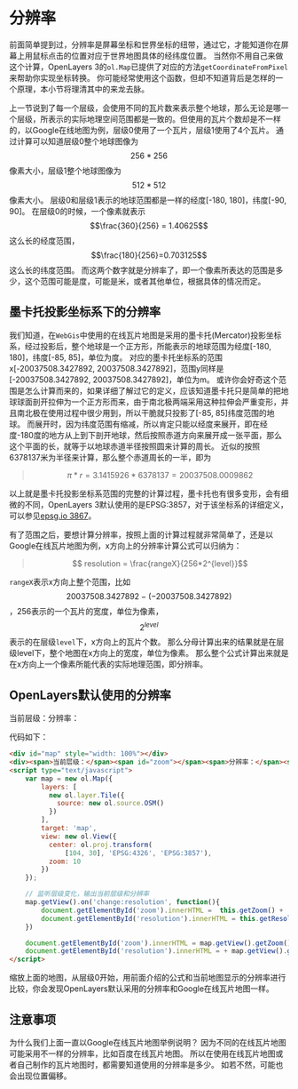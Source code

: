 # 分辨率

前面简单提到过，分辨率是屏幕坐标和世界坐标的纽带，通过它，才能知道你在屏幕上用鼠标点击的位置对应于世界地图具体的经纬度位置。 当然你不用自己来做这个计算，OpenLayers 3的`ol.Map`已提供了对应的方法`getCoordinateFromPixel`来帮助你实现坐标转换。 你可能经常使用这个函数，但却不知道背后是怎样的一个原理，本小节将理清其中的来龙去脉。

上一节说到了每一个层级，会使用不同的瓦片数来表示整个地球，那么无论是哪一个层级，所表示的实际地理空间范围都是一致的。但使用的瓦片个数却是不一样的，以Google在线地图为例，层级0使用了一个瓦片，层级1使用了4个瓦片。 通过计算可以知道层级0整个地球图像为$$256*256$$像素大小，层级1整个地球图像为$$512*512$$像素大小。 层级0和层级1表示的地球范围都是一样的经度[-180, 180]，纬度[-90, 90]。 在层级0的时候，一个像素就表示$$\frac{360}{256} = 1.40625$$这么长的经度范围，$$\frac{180}{256}=0.703125$$这么长的纬度范围。 而这两个数字就是分辨率了，即一个像素所表达的范围是多少，这个范围可能是度，可能是米，或者其他单位，根据具体的情况而定。

## 墨卡托投影坐标系下的分辨率
我们知道，在`WebGis`中使用的在线瓦片地图是采用的墨卡托(Mercator)投影坐标系，经过投影后，整个地球是一个正方形，所能表示的地球范围为经度[-180, 180]，纬度[-85, 85]，单位为度。 对应的墨卡托坐标系的范围x[-20037508.3427892, 20037508.3427892]，范围y同样是[-20037508.3427892, 20037508.3427892]，单位为m。 或许你会好奇这个范围是怎么计算而来的，如果详细了解过它的定义，应该知道墨卡托只是简单的把地球球面剖开拉伸为一个正方形而来，由于南北极两端采用这种拉伸会严重变形，并且南北极在使用过程中很少用到，所以干脆就只投影了[-85, 85]纬度范围的地球。 而展开时，因为纬度范围有缩减，所以肯定只能以经度来展开，即在经度-180度的地方从上到下剖开地球，然后按照赤道方向来展开成一张平面，那么这个平面的长，就等于以地球赤道半径按照圆来计算的周长。 近似的按照6378137米为半径来计算，那么整个赤道周长的一半，即为
> $$\pi*r=3.1415926*6378137=20037508.0009862$$

以上就是墨卡托投影坐标系范围的完整的计算过程，墨卡托也有很多变形，会有细微的不同，OpenLayers 3默认使用的是EPSG:3857，对于该坐标系的详细定义，可以参见[epsg.io 3867](http://epsg.io/3857)。 

有了范围之后，要想计算分辨率，按照上面的计算过程就非常简单了，还是以Google在线瓦片地图为例，x方向上的分辨率计算公式可以归纳为：

> $$ resolution = \frac{rangeX}{256*2^{level}}$$

`rangeX`表示x方向上整个范围，比如 $$20037508.3427892 - (-20037508.3427892)$$，256表示的一个瓦片的宽度，单位为像素，$$2^{level}$$表示的在层级`level`下，x方向上的瓦片个数。 那么分母计算出来的结果就是在层级level下，整个地图在x方向上的宽度，单位为像素。 那么整个公式计算出来就是在x方向上一个像素所能代表的实际地理范围，即分辨率。

## OpenLayers默认使用的分辨率

<head>                  
	<link href="../src/ol3.13.1/ol.css" rel="stylesheet" type="text/css" />
	<script type="text/javascript" src="../src/ol3.13.1/ol.js" charset="utf-8"></script>
</head>
<div id="map" style="width: 100%"></div>
<div><span>当前层级：</span><span id="zoom"></span><span>分辨率：</span><span id="resolution"></span></div>
<script type="text/javascript">
	var map = new ol.Map({
		layers: [
		  new ol.layer.Tile({
		    source: new ol.source.OSM()
		  })
		],
		target: 'map',
		view: new ol.View({
		  center: ol.proj.transform(
		      [104, 30], 'EPSG:4326', 'EPSG:3857'),
		  zoom: 10
		})
	});

	map.getView().on('change:resolution', function(){
		document.getElementById('zoom').innerHTML =  this.getZoom() + '，';
		document.getElementById('resolution').innerHTML = this.getResolution();
	})

	document.getElementById('zoom').innerHTML = map.getView().getZoom() + '，';
	document.getElementById('resolution').innerHTML = + map.getView().getResolution();
</script>

代码如下：
```html
<div id="map" style="width: 100%"></div>
<div><span>当前层级：</span><span id="zoom"></span><span>分辨率：</span><span id="resolution"></span></div>
<script type="text/javascript">
	var map = new ol.Map({
		layers: [
		  new ol.layer.Tile({
		    source: new ol.source.OSM()
		  })
		],
		target: 'map',
		view: new ol.View({
		  center: ol.proj.transform(
		      [104, 30], 'EPSG:4326', 'EPSG:3857'),
		  zoom: 10
		})
	});

	// 监听层级变化，输出当前层级和分辨率
	map.getView().on('change:resolution', function(){
		document.getElementById('zoom').innerHTML =  this.getZoom() + '，';
		document.getElementById('resolution').innerHTML = this.getResolution();
	})

	document.getElementById('zoom').innerHTML = map.getView().getZoom() + '，';
	document.getElementById('resolution').innerHTML = + map.getView().getResolution();
</script>
```
缩放上面的地图，从层级0开始，用前面介绍的公式和当前地图显示的分辨率进行比较，你会发现OpenLayers默认采用的分辨率和Google在线瓦片地图一样。

## 注意事项
为什么我们上面一直以Google在线瓦片地图举例说明？ 因为不同的在线瓦片地图可能采用不一样的分辨率，比如百度在线瓦片地图。 所以在使用在线瓦片地图或者自己制作的瓦片地图时，都需要知道使用的分辨率是多少。 如若不然，可能也会出现位置偏移。 
